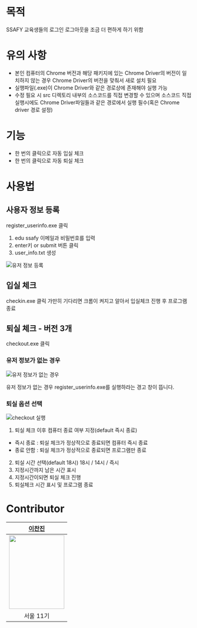 # 목적

SSAFY 교육생들의 로그인 로그아웃을 조금 더 편하게 하기 위함

# 유의 사항

- 본인 컴퓨터의 Chrome 버전과 해당 패키지에 있는 Chrome Driver의 버전이 일치하지 않는 경우 Chrome Driver의 버전을 맞춰서 새로 설치 필요
- 실행파일(.exe)이 Chrome Driver와 같은 경로상에 존재해야 실행 가능
- 수정 필요 시 src 디렉토리 내부의 소스코드를 직접 변경할 수 있으며 소스코드 직접 실행시에도 Chrome Driver파일들과 같은 경로에서 실행 필수(혹은 Chrome driver 경로 설정)

# 기능

- 한 번의 클릭으로 자동 입실 체크
- 한 번의 클릭으로 자동 퇴실 체크

# 사용법

## 사용자 정보 등록

register_userinfo.exe 클릭
1. edu ssafy 이메일과 비밀번호를 입력
2. enter키 or submit 버튼 클릭
3. user_info.txt 생성


![유저 정보 등록](https://github.com/user-attachments/assets/f261939a-0a95-4e0c-b4b1-cf186d40930f)


## 입실 체크

checkin.exe 클릭
가만히 기다리면 크롬이 켜지고 알아서 입실체크 진행 후 프로그램 종료

## 퇴실 체크 - 버전 3개
checkout.exe 클릭
### 유저 정보가 없는 경우 
![유저 정보가 없는 경우](https://github.com/user-attachments/assets/76bfe84f-0ff0-4a03-a1fc-f2f7bf9ce24e)

유저 정보가 없는 경우 register_userinfo.exe를 실행하라는 경고 창이 뜹니다.

### 퇴실 옵션 선택
![checkout 실행](https://github.com/user-attachments/assets/6498a8be-6256-490e-8924-ffe221c02d9e)

1. 퇴실 체크 이후 컴퓨터 종료 여부 지정(default 즉시 종료)
- 즉시 종료 : 퇴실 체크가 정상적으로 종료되면 컴퓨터 즉시 종료
- 종료 안함 : 퇴실 체크가 정상적으로 종료되면 프로그램만 종료
2. 퇴실 시간 선택(default 18시)
18시 / 14시 / 즉시
3. 지정시간까지 남은 시간 표시
4. 지정시간이되면 퇴실 체크 진행
5. 퇴실체크 시간 표시 및 프로그램 종료


# Contributor
|[이찬진](https://github.com/jinchandol)|
|:---:|
|<img src="https://github.com/user-attachments/assets/27aebf0b-5fe6-45ce-9061-2ce1fbc21401" width="150" height="200">|
|서울 11기|
